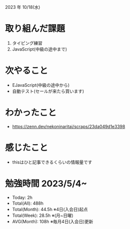 2023 年 10/18(水)

# 取り組んだ課題

1. タイピング練習
7. JavaScript(中級の途中まで)

# 次やること

* EJavaScript(中級の途中から)
* 自動テスト(セールが来たら買います)

# わかったこと

* https://zenn.dev/nekoninaritai/scraps/23da049d1e3398

# 感じたこと

* thisはひと記事できるくらいの情報量です

# 勉強時間 2023/5/4~

* Today: 2h
* Total(All): 488h　
* Total(Month): 44.5h ※4日(入会日)起点
* Total(Week): 28.5h ※(月~日曜)
* AVG(Month): 108h ※毎月4日(入会日)更新
